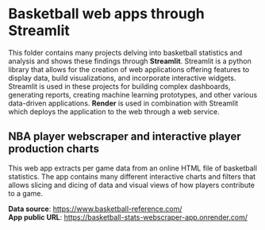 # Basketball web apps through Streamlit

This folder contains many projects delving into basketball statistics and analysis and shows these findings through <b>Streamlit</b>. Streamlit is a python library
that allows for the creation of web applications offering features to display data, build visualizations, and incorporate interactive widgets. Streamlit is used 
in these projects for building complex dashboards, generating reports, creating machine learning prototypes, and other various data-driven applications. <b>Render</b> is used in combination with 
Streamlit which deploys the application to the web through a web service.

## NBA player webscraper and interactive player production charts

This web app extracts per game data from an online HTML file of basketball statistics. The app contains many different interactive charts and filters that allows slicing and dicing
of data and visual views of how players contribute to a game.

<b>Data source</b>: <a>https://www.basketball-reference.com/</a><br>
<b>App public URL</b>: <a>https://basketball-stats-webscraper-app.onrender.com/</a>



